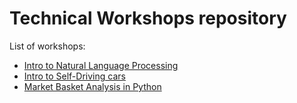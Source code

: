 # Technical Workshops repository

List of workshops:
* [Intro to Natural Language Processing](./IntroNLP/)
* [Intro to Self-Driving cars](./IntroSDC/)
* [Market Basket Analysis in Python](./Market-Basket-Analysis/)

